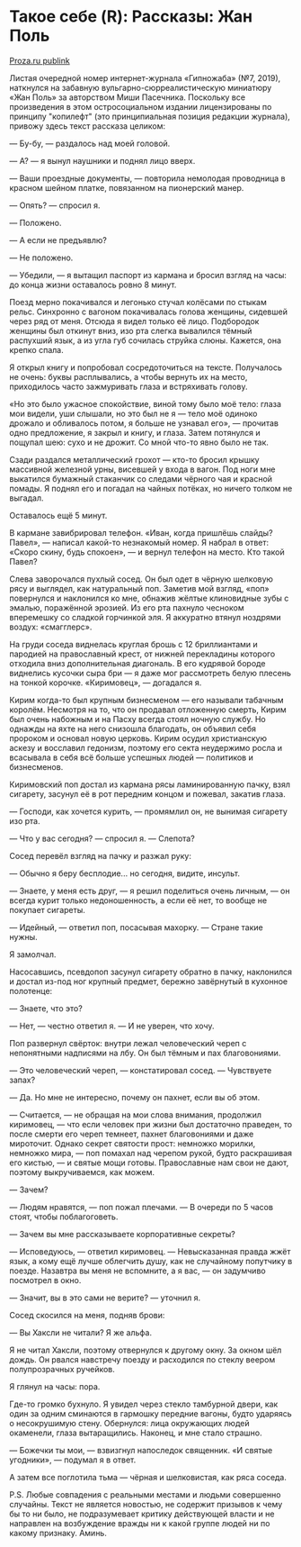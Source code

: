 # Такое себе (R): Рассказы: Жан Поль

[Proza.ru publink](https://proza.ru/2019/08/28/1158)

Листая очередной номер интернет-журнала «Гипножаба» (№7, 2019), наткнулся на забавную вульгарно-сюрреалистическую миниатюру «Жан Поль» за авторством Миши Пасечника. Поскольку все произведения в этом остросоциальном издании лицензированы по принципу "копилефт" (это принципиальная позиция редакции журнала), привожу здесь текст рассказа целиком:

— Бу-бу, — раздалось над моей головой.

— А? — я вынул наушники и поднял лицо вверх.

— Ваши проездные документы, — повторила немолодая проводница в красном шейном платке, повязанном на пионерский манер.

— Опять? — спросил я.

— Положено.

— А если не предъявлю?

— Не положено.

— Убедили, — я вытащил паспорт из кармана и бросил взгляд на часы: до конца жизни оставалось ровно 8 минут.

Поезд мерно покачивался и легонько стучал колёсами по стыкам рельс. Синхронно с вагоном покачивалась голова женщины, сидевшей через ряд от меня. Отсюда я видел только её лицо. Подбородок женщины был откинут вниз, изо рта слегка вывалился тёмный распухший язык, а из угла губ сочилась струйка слюны. Кажется, она крепко спала.

Я открыл книгу и попробовал сосредоточиться на тексте. Получалось не очень: буквы расплывались, а чтобы вернуть их на место, приходилось часто зажмуривать глаза и встряхивать голову.

«Но это было ужасное спокойствие, виной тому было моё тело: глаза мои видели, уши слышали, но это был не я — тело моё одиноко дрожало и обливалось потом, я больше не узнавал его», — прочитав одно предложение, я закрыл и книгу, и глаза. Затем потянулся и пощупал шею: сухо и не дрожит. Со мной что-то явно было не так.

Сзади раздался металлический грохот — кто-то бросил крышку массивной железной урны, висевшей у входа в вагон. Под ноги мне выкатился бумажный стаканчик со следами чёрного чая и красной помады. Я поднял его и погадал на чайных потёках, но ничего толком не выгадал.

Оставалось ещё 5 минут.

В кармане завибрировал телефон. «Иван, когда пришлёшь слайды? Павел», — написал какой-то незнакомый номер. Я набрал в ответ: «Скоро скину, будь спокоен», — и вернул телефон на место. Кто такой Павел?

Слева заворочался пухлый сосед. Он был одет в чёрную шелковую рясу и выглядел, как натуральный поп. Заметив мой взгляд, «поп» повернулся и наклонился ко мне, обнажив жёлтые клиновидные зубы с эмалью, поражённой эрозией. Из его рта пахнуло чесноком вперемешку со сладкой горчинкой эля. Я аккуратно втянул ноздрями воздух: «смагглерс».

На груди соседа виднелась круглая брошь с 12 бриллиантами и пародией на православный крест, от нижней перекладины которого отходила вниз дополнительная диагональ. В его кудрявой бороде виднелись кусочки сыра бри — я даже мог рассмотреть белую плесень на тонкой корочке. «Киримовец», — догадался я.

Кирим когда-то был крупным бизнесменом — его называли табачным королём. Несмотря на то, что он продавал отложенную смерть, Кирим был очень набожным и на Пасху всегда стоял ночную службу. Но однажды на яхте на него снизошла благодать, он объявил себя пророком и основал новую церковь. Кирим осудил христианскую аскезу и восславил гедонизм, поэтому его секта неудержимо росла и всасывала в себя всё больше успешных людей — политиков и бизнесменов.

Киримовский поп достал из кармана рясы ламинированную пачку, взял сигарету, засунул её в рот передним концом и пожевал, закатив глаза.

— Господи, как хочется курить, — промямлил он, не вынимая сигарету изо рта.

— Что у вас сегодня? — спросил я. — Слепота?

Сосед перевёл взгляд на пачку и разжал руку:

— Обычно я беру бесплодие... но сегодня, видите, инсульт.

— Знаете, у меня есть друг, — я решил поделиться очень личным, — он всегда курит только недоношенность, а если её нет, то вообще не покупает сигареты.

— Идейный, — ответил поп, посасывая махорку. — Стране такие нужны.

Я замолчал.

Насосавшись, псевдопоп засунул сигарету обратно в пачку, наклонился и достал из-под ног крупный предмет, бережно завёрнутый в кухонное полотенце:

— Знаете, что это?

— Нет, — честно ответил я. — И не уверен, что хочу.

Поп развернул свёрток: внутри лежал человеческий череп с непонятными надписями на лбу.
Он был тёмным и пах благовониями.

— Это человеческий череп, — констатировал сосед. — Чувствуете запах?

— Да. Но мне не интересно, почему он пахнет, если вы об этом.

— Считается, — не обращая на мои слова внимания, продолжил киримовец, — что если человек при жизни был достаточно праведен, то после смерти его череп темнеет, пахнет благовониями и даже мироточит. Однако секрет святости прост: немножко морилки, немножко мира, — поп помахал над черепом рукой, будто раскрашивая его кистью, — и святые мощи готовы. Православные нам свои не дают, поэтому выкручиваемся, как можем.

— Зачем?

— Людям нравятся, — поп пожал плечами. — В очереди по 5 часов стоят, чтобы поблагоговеть.

— Зачем вы мне рассказываете корпоративные секреты?

— Исповедуюсь, — ответил киримовец. — Невысказанная правда жжёт язык, а кому ещё лучше облегчить душу, как не случайному попутчику в поезде. Назавтра вы меня не вспомните, а я вас, — он задумчиво посмотрел в окно.

— Значит, вы в это сами не верите? — уточнил я.

Сосед скосился на меня, подняв брови:

— Вы Хаксли не читали? Я же альфа.

Я не читал Хаксли, поэтому отвернулся к другому окну. За окном шёл дождь. Он рвался навстречу поезду и расходился по стеклу веером полупрозрачных ручейков.

Я глянул на часы: пора.

Где-то громко бухнуло. Я увидел через стекло тамбурной двери, как один за одним сминаются в гармошку передние вагоны, будто ударяясь о несокрушимую стену. Обернулся: лица окружающих людей окаменели, глаза вытаращились. Наконец, и мне стало страшно.

— Божечки ты мои, — взвизгнул напоследок священник. «И святые угодники», — подумал я в ответ.

А затем все поглотила тьма — чёрная и шелковистая, как ряса соседа.

P.S. Любые совпадения с реальными местами и людьми совершенно случайны. Текст не является новостью, не содержит призывов к чему бы то ни было, не подразумевает критику действующей власти и не направлен на возбуждение вражды ни к какой группе людей ни по какому признаку. Аминь.
